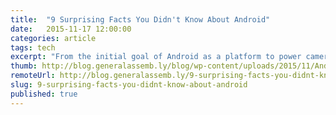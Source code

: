 ```yaml
---
title:  "9 Surprising Facts You Didn't Know About Android"
date:   2015-11-17 12:00:00
categories: article
tags: tech
excerpt: "From the initial goal of Android as a platform to power cameras, to the unexpected partnership between Google and a chocolate manufacturer, the evolution of the Android ecosystem is full of fascinating and sometimes humorous stories."
thumb: http://blog.generalassemb.ly/blog/wp-content/uploads/2015/11/Android101_DripArt4.jpg
remoteUrl: http://blog.generalassemb.ly/9-surprising-facts-you-didnt-know-about-android/
slug: 9-surprising-facts-you-didnt-know-about-android
published: true
---
```

